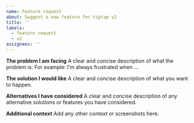 ```yaml
---
name: Feature request
about: Suggest a new feature for tiptap v2
title: ''
labels:
  - feature request
  - v2
assignees: ''
---
```


**The problem I am facing**
A clear and concise description of what the problem is. For example: I’m always frustrated when …

**The solution I would like**
A clear and concise description of what you want to happen.

**Alternatives I have considered**
A clear and concise description of any alternative solutions or features you have considered.

**Additional context**
Add any other context or screenshots here.
